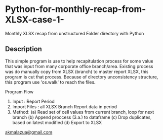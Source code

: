 # Python-for-monthly-recap-from-XLSX-case-1-
Monthly XLSX recap from unstructured Folder directory with Python 

## Description
This simple program is use to help recapitulation process for some value that was input from many corporate office branch/area.
Existing process was do manually copy from XLSX (branch) to master report XLSX, this program is cut that process.
Because of directory unconsistency structure, this program use 'os.walk' to reach the files. 

Program Flow 
1. Input : Report Period
2. Import Files : all XLSX Branch Report data in period 
3. Method:
    (a) Read set of cell values from current branch, loop for next branch
    (b) Append proccess (3.a.) to dataframe
    (c) Drop duplicates, based on latest modified
    (d) Export to XLSX
    
    
akmalazua@gmail.com
